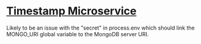 
# [Timestamp Microservice](https://www.freecodecamp.org/learn/apis-and-microservices/apis-and-microservices-projects/timestamp-microservice)


Likely to be an issue with the "secret" in process.env which should link the MONGO_URI global variable to the MongoDB server URI.

